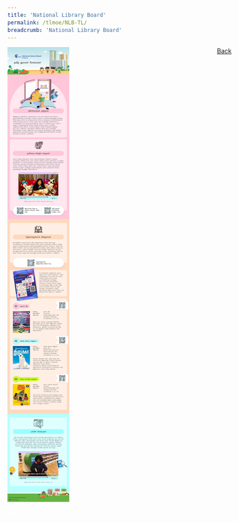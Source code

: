 ```yaml
---
title: 'National Library Board'
permalink: /tlmoe/NLB-TL/
breadcrumb: 'National Library Board'
---
```

<!-- Global site tag (gtag.js) - Google Ads: 726049306 -->
<script async src="https://www.googletagmanager.com/gtag/js?id=AW-726049306"></script>
<script>
  window.dataLayer = window.dataLayer || [];
  function gtag(){dataLayer.push(arguments);}
  gtag('js', new Date());

  gtag('config', 'AW-726049306');
</script>
<a href="/exhibits/தமிழ்மொழிக்-காட்சிக்கூடம்-e/community-partners2/"   style="float: right;">Back</a>
 <img src="/images/MTLS2021-NLB_TL_Final.jpg"> <br/>
<div class="btntop"><a href="#top" style="text-decoration:none;"><span style="color:white"><b>Top</b></span></a></div>
